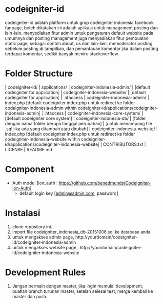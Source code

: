 # codeigniter-id
codeigniter-id adalah platform untuk grup codeigniter indonesia facebook fanpage, boleh dikatakan ini adalah aplikasi untuk management posting dan lain-lain. menyediakan fitur admin untuk pengaturan default website pada umumnya dan posting management juga menyediakan fitur pembuatan static page, sebagai contoh about, us dan lain-lain. memoderator posting sebelum posting di tampilkan, dan pemantauan komentar jika dalam posting terdapat komentar, sedikit banyak meniru stackoverflow.

# Folder Structure
| codeigniter-id/
	| applications/
		| codeigniter-indonesia-admin/
			| [default codeigniter for application]
		| codeigniter-indonesia-website/
			| [default codeigniter for application]
		| .htaccess
	| codeigniter-indonesia-admin/
		| index.php [default codeigniter index.php untuk redirect ke folder codeigniter-indonesia-admin within codeigniter-id/applications/codeigniter-indonesia-admin]
		| .htaccess
	| codeigniter-indonesia-core-system/
		| [default codeigniter core system]
	| codeigniter-indonesia-db/
		| [folder dengan nama folder berupa tanggal perubahan]
			| [untuk menampung file .sql jika ada yang ditambah atau dirubah]
	| codeigniter-indonesia-website/
		| index.php [default codeigniter index.php untuk redirect ke folder codeigniter-indonesia-website within codeigniter-id/applications/codeigniter-indonesia-website]
	| CONTRIBUTORS.txt
	| LICENSE
	| README.md

# Component

- Auth modul [ion_auth : https://github.com/benedmunds/CodeIgniter-Ion-Auth]
	- default login key [admin@admin.com, password]
	
	
# Instalasi
1. clone repository ini.
2. import file codeigniter_indonesia_db-20151006.sql ke database anda
3. untuk mengakses admin page, http://yourdomain/codeigniter-id/codeigniter-indonesia-admin
4. untuk mengakses website page , http://yourdomain/codeigniter-id/codeigniter-indonesia-website

# Development Rules
1. Jangan bermain dengan master, jika ingin memulai development, buatlah branch turunan master, setelah selesai test, merge kembali ke master dan push. 


